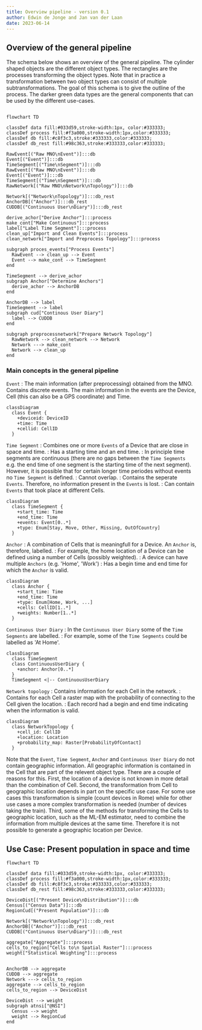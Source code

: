 ```yaml
---
title: Overview pipeline - version 0.1
author: Edwin de Jonge and Jan van der Laan
date: 2023-06-14
---
```





## Overview of the general pipeline

The schema below shows an overview of the general pipeline. The cylinder shaped objects are the different object types. The rectangles are the processes transforming the object types. Note that in practice a transformation between two object types can consist of multiple subtransformations. The goal of this schema is to give the outline of the process. The darker green data types are the general components that can be used by the different use-cases. 

```mermaid

flowchart TD

classDef data fill:#033d59,stroke-width:1px, color:#333333;
classDef process fill:#f3a000,stroke-width:1px,color:#333333;
classDef db fill:#c8f3c3,stroke:#333333,color:#333333;
classDef db_rest fill:#98c363,stroke:#333333,color:#333333;

RawEvent[("Raw MNO\nEvent")]:::db
Event[("Event")]:::db
TimeSegment[("Time\nSegment")]:::db
RawEvent[("Raw MNO\nEvent")]:::db
Event[("Event")]:::db
TimeSegment[("Time\nSegment")]:::db
RawNetwork[("Raw MNO\nNetwork\nTopology")]:::db

Network[("Network\nTopology")]:::db_rest
AnchorDB[("Anchor")]:::db_rest
CUDDB[("Continuous User\nDiary")]:::db_rest

derive_achor["Derive Anchor"]:::process
make_cont["Make Continuous"]:::process
label["Label Time Segment"]:::process
clean_up["Import and Clean Events"]:::process
clean_network["Import and Preprocess Topology"]:::process

subgraph proces_events["Process Events"]
  RawEvent --> clean_up --> Event
  Event --> make_cont --> TimeSegment
end

TimeSegment --> derive_achor
subgraph Anchor["Determine Anchors"]
  derive_achor --> AnchorDB
end

AnchorDB --> label
TimeSegment --> label
subgraph cud["Continous User Diary"]
  label --> CUDDB
end

subgraph preprocessnetwork["Prepare Network Topology"]
  RawNetwork --> clean_network --> Network
  Network ---> make_cont
  Network --> clean_up
end
```

### Main concepts in the general pipeline

`Event`
: The main information (after preprocessing) obtained from the MNO. Contains discrete events. The main information in the events are the Device, Cell (this can also be a GPS coordinate) and Time. 

```mermaid
classDiagram
  class Event {
    +deviceid: DeviceID
    +time: Time
    +cellid: CellID
  }
```

`Time Segment`
: Combines one or more `Events` of a Device that are close in space and time. 
: Has a starting time and an end time. 
: In principle time segments are continuous (there are no gaps between the `Time Segments` e.g. the end time of one segment is the starting time of the next segment). However, it is possible that for certain longer time periodes without events no `Time Segment` is defined. 
: Cannot overlap.
: Contains the seperate `Events`. Therefore, no information present in the `Events` is lost. 
: Can contain `Events` that took place at different Cells.


```mermaid
classDiagram
  class TimeSegment {
    +start_time: Time
    +end_time: Time
    +events: Event[0..*]
    +type: Enum[Stay, Move, Other, Missing, OutOfCountry]
  }
```

`Anchor`
: A combination of Cells that is meaningfull for a Device. An `Anchor` is, therefore, labelled.
: For example, the home location of a Device can be defined using a number of Cells (possibly weighted).
: A device can have multiple `Anchors` (e.g. 'Home', 'Work')
: Has a begin time and end time for which the `Anchor` is valid.

<!--
TODO: home country for tourists and border migration. Possible solution would be to have two types of achors: CellAnchor where the anchor is a combination of Cells and CountryAnchor where the anchor is a country. For, border trafic the anchor is probably a combination: Country + Cells where person crosses the border most often. So perhaps better to put it all in Anchor class and allow either country or cells to empty (at least one should be filled).
-->

```mermaid
classDiagram
  class Anchor {
    +start_time: Time
    +end_time: Time
    +type: Enum[Home, Work, ...]
    +cells: CellID[1..*]
    +weights: Number[1..*]
  }
```

`Continuous User Diary`
: In the `Continuous User Diary` some of the `Time Segments` are labelled. 
: For example, some of the `Time Segments` could be labelled as 'At Home'. 

```mermaid
classDiagram
  class TimeSegment 
  class ContinuousUserDiary {
    +anchor: Anchor[0..*]
  }
  TimeSegment <|-- ContinuousUserDiary
```

`Network topology`
: Contains information for each Cell in the network.
: Contains for each Cell a raster map with the probability of connecting to the Cell given the location.
: Each record had a begin and end time indicating when the information is valid.

```mermaid
classDiagram
  class NetworkTopology {
    +cell_id: CellID
    +location: Location
    +probability_map: Raster[ProbabilityOfContact]
  }
```

Note that the `Event`, `Time Segment`, `Anchor` and `Continuous User Diary` do not contain geographic information. All geographic information is contained in the Cell that are part of the relevent object type. There are a couple of reasons for this. First, the location of a device is not known in more detail than the combination of Cell. Second, the transformation from Cell to geographic location depends in part on the specific use case. For some use cases this transformation is simple (count devices in Rome) while for other use cases a more complex transformation is needed (number of devices taking the train). Third, some of the methods for transforming the Cells to geographic location, such as the ML-EM estimator, need to combine the information from multiple devices at the same time. Therefore it is not possible to generate a geographic location per Device.



## Use Case: Present population in space and time


```mermaid
flowchart TD

classDef data fill:#033d59,stroke-width:1px, color:#333333;
classDef process fill:#f3a000,stroke-width:1px,color:#333333;
classDef db fill:#c8f3c3,stroke:#333333,color:#333333;
classDef db_rest fill:#98c363,stroke:#333333,color:#333333;

DeviceDist[("Present Device\nDistribution")]:::db
Census[("Census Data")]:::db
RegionCud[("Present Population")]:::db

Network[("Network\nTopology")]:::db_rest
AnchorDB[("Anchor")]:::db_rest
CUDDB[("Continuous User\nDiary")]:::db_rest

aggregate["Aggregate"]:::process
cells_to_region["Cells to\n Spatial Raster"]:::process
weight["Statistical Weighting"]:::process


AnchorDB --> aggregate
CUDDB --> aggregate
Network ---> cells_to_region
aggregate --> cells_to_region
cells_to_region --> DeviceDist

DeviceDist --> weight
subgraph atnsi["@NSI"]
  Census --> weight
  weight --> RegionCud
end

```

